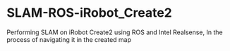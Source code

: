 # SLAM-ROS-iRobot_Create2
Performing SLAM on iRobot Create2 using ROS and Intel Realsense, In the process of navigating it in the created map
